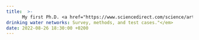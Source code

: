 ```yaml
---
title:  >-
      My first Ph.D. <a href="https://www.sciencedirect.com/science/article/abs/pii/S1367578822000943" target="_blank">Paper</a> accepted in Annual Reviews in Control Journal: <em>"Control-theoretic modeling of multi-species water quality dynamics in
drinking water networks: Survey, methods, and test cases."</em>
date: 2022-08-26 18:30:00 +0200
---
```

